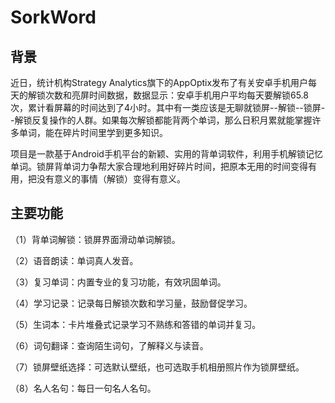 # SorkWord

## **背景**

近日，统计机构Strategy Analytics旗下的AppOptix发布了有关安卓手机用户每天的解锁次数和亮屏时间数据，数据显示：安卓手机用户平均每天要解锁65.8次，累计看屏幕的时间达到了4小时。其中有一类应该是无聊就锁屏--解锁--锁屏--解锁反复操作的人群。如果每次解锁都能背两个单词，那么日积月累就能掌握许多单词，能在碎片时间里学到更多知识。

项目是一款基于Android手机平台的新颖、实用的背单词软件，利用手机解锁记忆单词。锁屏背单词力争帮大家合理地利用好碎片时间，把原本无用的时间变得有用，把没有意义的事情（解锁）变得有意义。

## **主要功能**

（1）背单词解锁：锁屏界面滑动单词解锁。

（2）语音朗读：单词真人发音。

（3）复习单词：内置专业的复习功能，有效巩固单词。

（4）学习记录：记录每日解锁次数和学习量，鼓励督促学习。

（5）生词本：卡片堆叠式记录学习不熟练和答错的单词并复习。

（6）词句翻译：查询陌生词句，了解释义与读音。

（7）锁屏壁纸选择：可选默认壁纸，也可选取手机相册照片作为锁屏壁纸。

（8）名人名句：每日一句名人名句。
